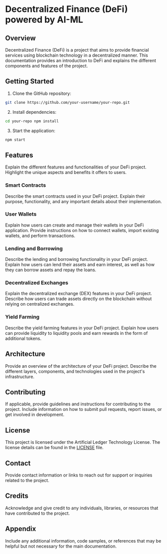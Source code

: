 # Decentralized Finance (DeFi) powered by AI-ML

## Overview
Decentralized Finance (DeFi) is a project that aims to provide financial services using blockchain technology in a decentralized manner. This documentation provides an introduction to DeFi and explains the different components and features of the project.

## Getting Started

1. Clone the GitHub repository:
```bash
git clone https://github.com/your-username/your-repo.git
```

2. Install dependencies:
```bash
cd your-repo npm install
```

3. Start the application:
```bash
npm start
```

## Features
Explain the different features and functionalities of your DeFi project. Highlight the unique aspects and benefits it offers to users.

### Smart Contracts
Describe the smart contracts used in your DeFi project. Explain their purpose, functionality, and any important details about their implementation.

### User Wallets
Explain how users can create and manage their wallets in your DeFi application. Provide instructions on how to connect wallets, import existing wallets, and perform transactions.

### Lending and Borrowing
Describe the lending and borrowing functionality in your DeFi project. Explain how users can lend their assets and earn interest, as well as how they can borrow assets and repay the loans.

### Decentralized Exchanges
Explain the decentralized exchange (DEX) features in your DeFi project. Describe how users can trade assets directly on the blockchain without relying on centralized exchanges.

### Yield Farming
Describe the yield farming features in your DeFi project. Explain how users can provide liquidity to liquidity pools and earn rewards in the form of additional tokens.

## Architecture
Provide an overview of the architecture of your DeFi project. Describe the different layers, components, and technologies used in the project's infrastructure.

## Contributing
If applicable, provide guidelines and instructions for contributing to the project. Include information on how to submit pull requests, report issues, or get involved in development.

## License
This project is licensed under the Artificial Ledger Technology License. The license details can be found in the [LICENSE](LICENSE) file.

## Contact
Provide contact information or links to reach out for support or inquiries related to the project.

## Credits
Acknowledge and give credit to any individuals, libraries, or resources that have contributed to the project.

## Appendix
Include any additional information, code samples, or references that may be helpful but not necessary for the main documentation.

